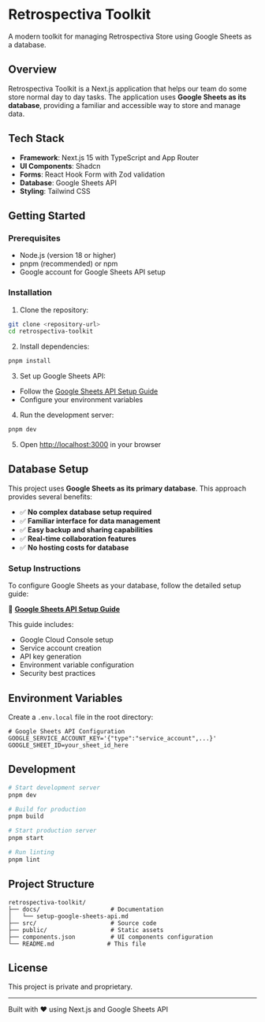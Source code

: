 # Retrospectiva Toolkit

A modern toolkit for managing Retrospectiva Store using Google Sheets as a database.

## Overview

Retrospectiva Toolkit is a Next.js application that helps our team do some store normal day to day tasks. The application uses **Google Sheets as its database**, providing a familiar and accessible way to store and manage data.

## Tech Stack

- **Framework**: Next.js 15 with TypeScript and App Router
- **UI Components**: Shadcn
- **Forms**: React Hook Form with Zod validation
- **Database**: Google Sheets API
- **Styling**: Tailwind CSS

## Getting Started

### Prerequisites

- Node.js (version 18 or higher)
- pnpm (recommended) or npm
- Google account for Google Sheets API setup

### Installation

1. Clone the repository:

```bash
git clone <repository-url>
cd retrospectiva-toolkit
```

2. Install dependencies:

```bash
pnpm install
```

3. Set up Google Sheets API:

- Follow the [Google Sheets API Setup Guide](./docs/setup-google-sheets-api.md)
- Configure your environment variables

4. Run the development server:

```bash
pnpm dev
```

5. Open [http://localhost:3000](http://localhost:3000) in your browser

## Database Setup

This project uses **Google Sheets as its primary database**. This approach provides several benefits:

- ✅ **No complex database setup required**
- ✅ **Familiar interface for data management**
- ✅ **Easy backup and sharing capabilities**
- ✅ **Real-time collaboration features**
- ✅ **No hosting costs for database**

### Setup Instructions

To configure Google Sheets as your database, follow the detailed setup guide:

📖 **[Google Sheets API Setup Guide](./docs/setup-google-sheets-api.md)**

This guide includes:

- Google Cloud Console setup
- Service account creation
- API key generation
- Environment variable configuration
- Security best practices

## Environment Variables

Create a `.env.local` file in the root directory:

```env
# Google Sheets API Configuration
GOOGLE_SERVICE_ACCOUNT_KEY='{"type":"service_account",...}'
GOOGLE_SHEET_ID=your_sheet_id_here
```

## Development

```bash
# Start development server
pnpm dev

# Build for production
pnpm build

# Start production server
pnpm start

# Run linting
pnpm lint
```

## Project Structure

```
retrospectiva-toolkit/
├── docs/                    # Documentation
│   └── setup-google-sheets-api.md
├── src/                     # Source code
├── public/                  # Static assets
├── components.json          # UI components configuration
└── README.md               # This file
```

## License

This project is private and proprietary.

---

Built with ❤️ using Next.js and Google Sheets API
